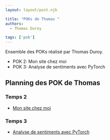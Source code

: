 ```yaml
---
layout: layout/post.njk

title: "POKs de Thomas "
authors:
  - Thomas Duroy

tags: ['pok']
---
```


<!-- début résumé -->

Ensemble des POKs réalisé par Thomas Duroy.

- POK 2: Mon site chez moi
- POK 3: Analyse de sentiments avec PyTorch
  
<!-- fin résumé -->

## Planning des POK de Thomas

### Temps 2

- [Mon site chez moi](./POK_2)

### Temps 3

- [Analyse de sentiments avec PyTorch](./POK_3)
